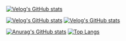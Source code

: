 [![Velog's GitHub stats](https://velog-readme-stats.vercel.app/api/badge?name=banjjoknim)](https://velog.io/@banjjoknim)

[![Velog's GitHub stats](https://velog-readme-stats.vercel.app/api?name=banjjoknim&tag=TIL)](https://velog-readme-stats.vercel.app/api/redirect?name=banjjoknim&tag=github)
[![Velog's GitHub stats](https://velog-readme-stats.vercel.app/api?name=banjjoknim)](https://velog-readme-stats.vercel.app/api/redirect?name=banjjoknim&tag=github)

[![Anurag's GitHub stats](https://github-readme-stats.vercel.app/api?username=banjjoknim&repo=github-readme-stats&theme=white&show_icons=true&count_private=true)](https://github.com/banjjoknim/github-readme-stats)
[![Top Langs](https://github-readme-stats.vercel.app/api/top-langs/?username=banjjoknim&layout=compact)](https://github.com/anuraghazra/github-readme-stats)

